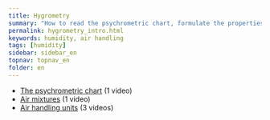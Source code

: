 ```yaml
---
title: Hygrometry
summary: "How to read the psychrometric chart, formulate the properties of air mixtures and air handling units"
permalink: hygrometry_intro.html
keywords: humidity, air handling
tags: [humidity]
sidebar: sidebar_en
topnav: topnav_en
folder: en
---
```


* [The psychrometric chart](/hygrometry_chart.html) (1 video)
* [Air mixtures](/hygrometry_mixing.html) (1 video)
* [Air handling units](/hygrometry_ahu.html) (3 videos)
